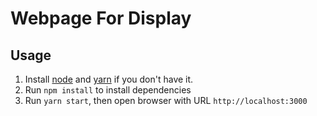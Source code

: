 # Webpage For Display 

## Usage
1. Install [node](https://nodejs.org/en/download/package-manager/) and [yarn](https://yarnpkg.com/lang/en/docs/install) if you don't have it.
2. Run `npm install` to install dependencies
3. Run `yarn start`, then open browser with URL `http://localhost:3000`
